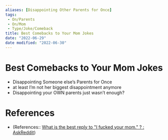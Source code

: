 ```yaml
---
aliases: [Disappointing Other Parents for Once]
tags:
 - On/Parents
 - On/Mom
 - Type/Joke/Comeback
title: Best Comebacks to Your Mom Jokes
date: "2022-06-29"
date modified: "2022-06-30"
---
```


# Best Comebacks to Your Mom Jokes
- Disappointing Someone else’s Parents for Once
- at least I’m not her biggest disappointment anymore
- Disappointing your OWN parents just wasn’t enough?
# References
- (References:: [What is the best reply to "I fucked your mom." ? : AskReddit](https://www.reddit.com/r/AskReddit/comments/vh7qh6/what_is_the_best_reply_to_i_fucked_your_mom/))
